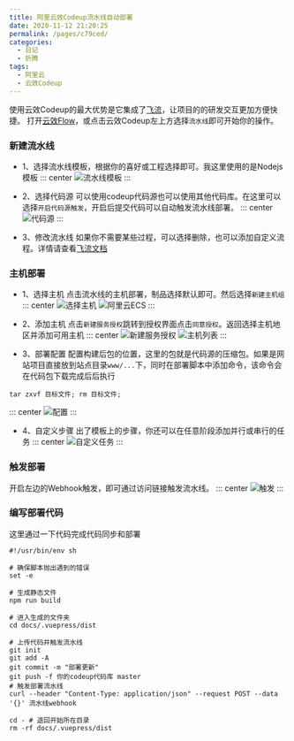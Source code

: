 ```yaml
---
title: 阿里云效Codeup流水线自动部署
date: 2020-11-12 21:20:25
permalink: /pages/c79ced/
categories:
  - 日记
  - 折腾
tags:
  - 阿里云
  - 云效Codeup
---
```


使用云效Codeup的最大优势是它集成了[飞流](https://thoughts.teambition.com)，让项目的的研发交互更加方便快捷。
打开[云效Flow](https://flow.aliyun.com/my)，或点击云效Codeup左上方选择`流水线`即可开始你的操作。

### 新建流水线
* 1、选择流水线模板，根据你的喜好或工程选择即可。我这里使用的是Nodejs模板
::: center
![流水线模板](https://lhost.oss-cn-chengdu.aliyuncs.com/blog/20201117140908.png)
:::

* 2、选择代码源
可以使用codeup代码源也可以使用其他代码库。在这里可以选择`开启代码源触发`，开启后提交代码可以自动触发流水线部署。
::: center
![代码源](https://lhost.oss-cn-chengdu.aliyuncs.com/blog/20201117141223.png)
:::

* 3、修改流水线
如果你不需要某些过程，可以选择删除，也可以添加自定义流程。详情请查看[飞流文档](https://thoughts.teambition.com/sharespace/5d8325488acc9d00143ac6ef/folders/5dcf86308a05fe001424c1cc)

### 主机部署
* 1、选择主机
点击流水线的主机部署，制品选择默认即可。然后选择`新建主机组`
::: center
![选择主机](https://lhost.oss-cn-chengdu.aliyuncs.com/blog/20201117142816.png)
![阿里云ECS](https://lhost.oss-cn-chengdu.aliyuncs.com/blog/20201117143042.png)
:::

* 2、添加主机
点击`新建服务授权`跳转到授权界面点击`同意授权`。返回选择主机地区并添加可用主机
::: center
![新建服务授权](https://lhost.oss-cn-chengdu.aliyuncs.com/blog/20201117143455.png)
![主机列表](https://lhost.oss-cn-chengdu.aliyuncs.com/blog/20201117143645.png)
:::

* 3、部署配置
配置构建后包的位置，这里的包就是代码源的压缩包。如果是网站项目直接放到站点目录`www/...`下，同时在部署脚本中添加命令，该命令会在代码包下载完成后后执行
```Shell
tar zxvf 目标文件; rm 目标文件;
```
::: center
![配置](https://lhost.oss-cn-chengdu.aliyuncs.com/blog/20201117143910.png)
:::

* 4、自定义步骤
出了模板上的步骤，你还可以在任意阶段添加并行或串行的任务
::: center
![自定义任务](https://lhost.oss-cn-chengdu.aliyuncs.com/blog/20201117144602.png)
:::

### 触发部署
开启左边的Webhook触发，即可通过访问链接触发流水线。
::: center
![触发](https://lhost.oss-cn-chengdu.aliyuncs.com/blog/20201117144946.png)
:::

### 编写部署代码
这里通过一下代码完成代码同步和部署
```Shell
#!/usr/bin/env sh

# 确保脚本抛出遇到的错误
set -e

# 生成静态文件
npm run build

# 进入生成的文件夹
cd docs/.vuepress/dist

# 上传代码并触发流水线
git init
git add -A
git commit -m "部署更新"
git push -f 你的codeup代码库 master
# 触发部署流水线
curl --header "Content-Type: application/json" --request POST --data '{}' 流水线webhook  

cd - # 退回开始所在目录
rm -rf docs/.vuepress/dist
```